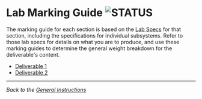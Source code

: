 # Lab Marking Guide ![STATUS](https://img.shields.io/badge/Status-V1.2-green?logo=jekyll)

The marking guide for each section is based on the [Lab Specs](../ReadMe.md) for that section, including the specifications for individual subsystems. Refer to those lab specs for details on what you are to produce, and use these marking guides to determine the general weight breakdown for the deliverable's content.

- [Deliverable 1](./Part-1/ReadMe.md)
- [Deliverable 2](./Part-2/ReadMe.md)

----

*Back to the [General Instructions](./../README.md)*
